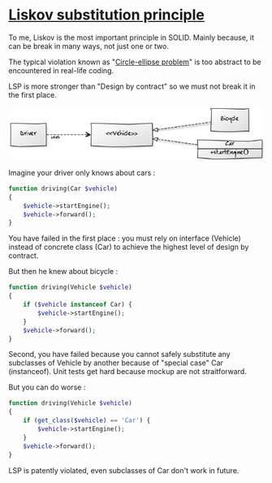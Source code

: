 # [Liskov substitution principle][3]

To me, Liskov is the most important principle in SOLID. Mainly because, it can
be break in many ways, not just one or two.

The typical violation known as "[Circle-ellipse problem][2]" is too abstract to be
encountered in real-life coding.

LSP is more stronger than "Design by contract" so we must not break it
in the first place.

![LSP](./lsp.png)

Imagine your driver only knows about cars :

```php
function driving(Car $vehicle)
{
    $vehicle->startEngine();
    $vehicle->forward();
}
```

You have failed in the first place : you must rely on interface (Vehicle) 
instead of concrete class (Car) to achieve the highest level of design by contract.

But then he knew about bicycle :

```php
function driving(Vehicle $vehicle)
{
    if ($vehicle instanceof Car) {
        $vehicle->startEngine();
    }
    $vehicle->forward();
}
```

Second, you have failed because you cannot safely substitute any subclasses of Vehicle
by another because of "special case" Car (instanceof). Unit tests get hard because
mockup are not straitforward.

But you can do worse :

```php
function driving(Vehicle $vehicle)
{
    if (get_class($vehicle) == 'Car') {
        $vehicle->startEngine();
    }
    $vehicle->forward();
}
```

LSP is patently violated, even subclasses of Car don't work in future.

[2]: http://en.wikipedia.org/wiki/Circle-ellipse_problem
[3]: http://en.wikipedia.org/wiki/Liskov_substitution_principle